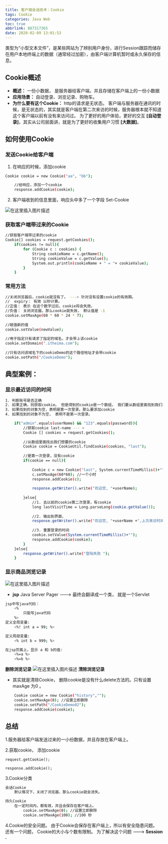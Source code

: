 ```yaml
---
title: 客户端会话技术：Cookie
tags: Cookie
categories: Java Web
toc: true
abbrlink: 887317365
date: 2020-02-09 13:01:53
---
```

类型为“小型文本文件”，是某些网站为了辨别用户身份，进行Session跟踪而储存在用户本地终端上的数据（通常经过加密），由客户端计算机暂时或永久保存的信息。
<!--more-->
## Cookie概述


- **概述：** 一份小数据， 是服务器给客户端，并且存储在客户端上的一份小数据
- **应用场景：** 自动登录、浏览记录、购物车。
- **为什么要有这个Cookie：**  http的请求是无状态。 客户端与服务器在通讯的时候，是无状态的，其实就是客户端在第二次来访的时候，服务器根本就不知道这个客户端以前有没有来访问过。 为了更好的用户体验，更好的交互 **[自动登录]**，其实从公司层面讲，就是为了更好的收集用户习惯 **[大数据]**。


## 如何使用Cookie


### 发送Cookie给客户端
1. 在响应的时候，添加cookie


```bash
Cookie cookie = new Cookie("aa", "bb");

	//给响应，添加一个cookie
	response.addCookie(cookie);
```
2. 客户端收到的信息里面，响应头中多了一个字段 Set-Cookie


![在这里插入图片描述](https://img-blog.csdnimg.cn/20200228143218378.png)


### 获取客户端带过来的Cookie
```bash
//获取客户端带过来的cookie
Cookie[] cookies = request.getCookies();
	if(cookies != null){
		for (Cookie c : cookies) {
			String cookieName = c.getName();
			String cookieValue = c.getValue();
			System.out.println(cookieName + " = "+ cookieValue);
		}
	}
```
### 常用方法
```bash
//关闭浏览器后，cookie就没有了。 ---> 针对没有设置cookie的有效期。
//	expiry： 有效 以秒计算。
//正值： 表示 在这个数字过后，cookie将会失效。
//负值： 关闭浏览器，那么cookie就失效， 默认值是 -1
cookie.setMaxAge(60 * 60 * 24 * 7);
		
//赋值新的值
cookie.setValue(newValue);
		
//用于指定只有请求了指定的域名，才会带上该cookie
cookie.setDomain(".itheima.com");
		
//只有访问该域名下的cookieDemo的这个路径地址才会带cookie
cookie.setPath("/CookieDemo");
```
## 典型案例：
###  显示最近访问的时间

```bash
1. 判断账号是否正确
2. 如果正确，则获取cookie。 但是得到的cookie是一个数组， 我们要从数组里面找到我们想要的对象。
3. 如果找到的对象为空，表明是第一次登录。那么要添加cookie
4. 如果找到的对象不为空， 表明不是第一次登录。 

	if("admin".equals(userName) && "123".equals(password)){
		//获取cookie last-name --- >
		Cookie [] cookies = request.getCookies();
			
		//从数组里面找出我们想要的cookie
		Cookie cookie = CookieUtil.findCookie(cookies, "last");
			
		//是第一次登录，没有cookie
		if(cookie == null){
				
			Cookie c = new Cookie("last", System.currentTimeMillis()+"");
			c.setMaxAge(60*60); //一个小时
			response.addCookie(c);
				
			response.getWriter().write("欢迎您, "+userName);
				
		}else{
			//1. 去以前的cookie第二次登录，有cookie
			long lastVisitTime = Long.parseLong(cookie.getValue());
				
			//2. 输出到界面，
			response.getWriter().write("欢迎您, "+userName +",上次来访时间是："+new Date(lastVisitTime));
				
			//3. 重置登录的时间
			cookie.setValue(System.currentTimeMillis()+"");
			response.addCookie(cookie);
		}
	}else{
		response.getWriter().write("登陆失败 ");
	}
```
### 显示商品浏览记录
![在这里插入图片描述](https://img-blog.csdnimg.cn/20200228173445822.png?x-oss-process=image/watermark,type_ZmFuZ3poZW5naGVpdGk,shadow_10,text_aHR0cHM6Ly9ibG9nLmNzZG4ubmV0L3dlaXhpbl80NDg2MTM5OQ==,size_16,color_FFFFFF,t_70)
- **jsp**
Java Server Pager ---> 最终会翻译成一个类， 就是一个Servlet

```bash
jsp中写java代码：
	<%
		只能写java代码
	%>
定义全局变量:
	<%! int a = 99; %>

定义局部变量:
	<% int b = 999; %>

在jsp页面上，显示 a 和 b的值:
	<%=a %> 
	<%=b %>
```
**删除浏览记录**
![在这里插入图片描述](https://img-blog.csdnimg.cn/2020022818005011.png?x-oss-process=image/watermark,type_ZmFuZ3poZW5naGVpdGk,shadow_10,text_aHR0cHM6Ly9ibG9nLmNzZG4ubmV0L3dlaXhpbl80NDg2MTM5OQ==,size_16,color_FFFFFF,t_70)
**清除浏览记录**

-  其实就是清除Cookie， 删除cookie是没有什么delete方法的。只有设置maxAge 为0 。


```bash
	Cookie cookie = new Cookie("history","");
	cookie.setMaxAge(0); //设置立即删除
	cookie.setPath("/CookieDemo02");
	response.addCookie(cookie);
```

## 总结
1.服务器给客户端发送过来的一小份数据，并且存放在客户端上。

2.获取cookie， 添加cookie

	request.getCookie();

	response.addCookie();

3.Cookie分类


```bash
会话Cookie
	默认情况下，关闭了浏览器，那么cookie就会消失。

持久Cookie
	在一定时间内，都有效，并且会保存在客户端上。 
		cookie.setMaxAge(0); //设置立即删除
		cookie.setMaxAge(100); //100 秒
```
4.Cookie的安全问题。
由于Cookie会保存在客户端上，所以有安全隐患问题。  还有一个问题， Cookie的大小与个数有限制。 为了解决这个问题 ---> **Session .**



